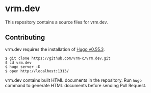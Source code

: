 # vrm.dev

This repository contains a source files for vrm.dev.

## Contributing

vrm.dev requires the installation of [Hugo v0.55.3](https://github.com/gohugoio/hugo/releases/tag/v0.55.3).

```console
$ git clone https://github.com/vrm-c/vrm.dev.git
$ cd vrm.dev
$ hugo server -D
$ open http://localhost:1313/
```

vrm.dev contains built HTML documents in the repository. Run `hugo` command to generate HTML documents before sending Pull Request.

<!--
## License

[UNKNOWN](LICENSE)
-->
